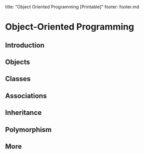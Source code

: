 <frontmatter>
title: "Object Oriented Programming [Printable]"
footer: footer.md
</frontmatter>

<include src="navbar.md" boilerplate />

<link rel="stylesheet" href="{{baseUrl}}/css/textbook.css">

<div class="website-content">

<div id="main">

# Object-Oriented Programming

## Introduction

<include src="introduction/what/unit-inParent-asFlat-print.md" boilerplate />

## Objects

<include src="objects/what/unit-inParent-asFlat-print.md" boilerplate />
<include src="objects/abstraction/unit-inParent-asFlat-print.md" boilerplate />
<include src="objects/encapsulation/unit-inParent-asFlat-print.md" boilerplate />

## Classes

<include src="classes/what/unit-inParent-asFlat-print.md" boilerplate />
<include src="classes/classLevelMembers/unit-inParent-asFlat-print.md" boilerplate />
<include src="classes/enumerations/unit-inParent-asFlat-print.md" boilerplate />

## Associations

<include src="associations/what/unit-inParent-asFlat-print.md" boilerplate />
<include src="associations/navigability/unit-inParent-asFlat-print.md" boilerplate />
<include src="associations/multiplicity/unit-inParent-asFlat-print.md" boilerplate />
<include src="associations/dependencies/unit-inParent-asFlat-print.md" boilerplate />
<include src="associations/composition/unit-inParent-asFlat-print.md" boilerplate />
<include src="associations/aggregation/unit-inParent-asFlat-print.md" boilerplate />
<include src="associations/associationClasses/unit-inParent-asFlat-print.md" boilerplate />

## Inheritance

<include src="inheritance/what/unit-inParent-asFlat-print.md" boilerplate />
<include src="inheritance/overriding/unit-inParent-asFlat-print.md" boilerplate />
<include src="inheritance/overloading/unit-inParent-asFlat-print.md" boilerplate />
<include src="inheritance/interfaces/unit-inParent-asFlat-print.md" boilerplate />
<include src="inheritance/abstractClasses/unit-inParent-asFlat-print.md" boilerplate />
<include src="inheritance/dynamicAndStaticBinding/unit-inParent-asFlat-print.md" boilerplate />
<include src="inheritance/substitutability/unit-inParent-asFlat-print.md" boilerplate />

## Polymorphism

<include src="polymorphism/what/unit-inParent-asFlat-print.md" boilerplate />
<include src="polymorphism/how/unit-inParent-asFlat-print.md" boilerplate />

## More

<include src="more/miscellaneous/unit-inParent-asFlat-print.md" boilerplate />
<include src="more/review/unit-inParent-asFlat-print.md" boilerplate />

<!-- TODO: add review -->

</div>

</div>
